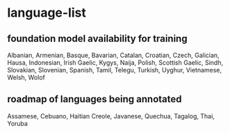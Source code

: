 # language-list
## foundation model availability for training
Albanian, Armenian, Basque, Bavarian, Catalan, Croatian, Czech, Galician, Hausa, Indonesian, Irish Gaelic, Kygys, Naija, Polish, Scottish Gaelic, Sindh, Slovakian, Slovenian, Spanish, Tamil, Telegu, Turkish, Uyghur, Vietnamese, Welsh, Wolof
## roadmap of languages being annotated
Assamese, Cebuano, Haitian Creole, Javanese, Quechua, Tagalog, Thai, Yoruba
